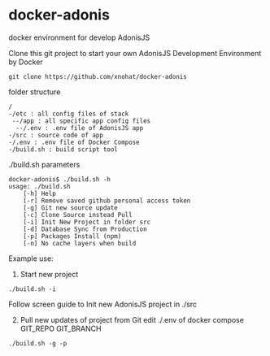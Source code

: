 # docker-adonis
docker environment for develop AdonisJS

Clone this git project to start your own AdonisJS Development Environment by Docker
```
git clone https://github.com/xnohat/docker-adonis
```

folder structure
```
/
-/etc : all config files of stack
 --/app : all specific app config files
  --/.env : .env file of AdonisJS app
-/src : source code of app
-/.env : .env file of Docker Compose
-/build.sh : build script tool
```

./build.sh parameters
```
docker-adonis$ ./build.sh -h
usage: ./build.sh
    [-h] Help
    [-r] Remove saved github personal access token
    [-g] Git new source update
    [-c] Clone Source instead Pull
    [-i] Init New Project in folder src
    [-d] Database Sync from Production
    [-p] Packages Install (npm)
    [-n] No cache layers when build
```

Example use:

1. Start new project
```
./build.sh -i
```
Follow screen guide to Init new AdonisJS project in ./src

2. Pull new updates of project from Git
edit ./.env of docker compose
GIT_REPO
GIT_BRANCH
```
./build.sh -g -p
```
